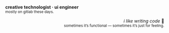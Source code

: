 <p align="left">
  <strong>creative technologist · ui engineer</strong><br/>
  <sub>mostly on gitlab these days.</sub>
</p>
<p align="right">
  <em>i like writing code</em> 🧩<br/>
  <sub>sometimes it’s functional — sometimes it’s just for feeling.</sub>
</p>

